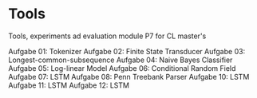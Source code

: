 # Tools
Tools, experiments ad evaluation module P7 for CL master's

Aufgabe 01: Tokenizer
Aufgabe 02: Finite State Transducer
Aufgabe 03: Longest-common-subsequence
Aufgabe 04: Naive Bayes Classifier
Aufgabe 05: Log-linear Model
Aufgabe 06: Conditional Random Field
Aufgabe 07: LSTM
Aufgabe 08: Penn Treebank Parser
Aufgabe 10: LSTM
Aufgabe 11: LSTM
Aufgabe 12: LSTM
